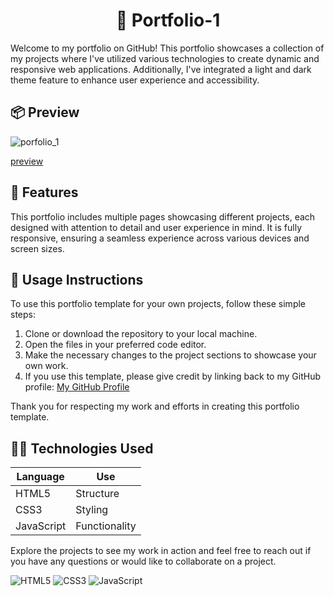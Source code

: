 <h1 align="center">👋 Portfolio-1</h1>

Welcome to my portfolio on GitHub! This portfolio showcases a collection of my projects where I've utilized various technologies to create dynamic and responsive web applications. Additionally, I've integrated a light and dark theme feature to enhance user experience and accessibility.

## 📦 Preview

![porfolio_1](https://github.com/alokraj-05/protfolio-1/assets/121685233/8ba63ccb-bf12-46fc-b050-6b9b229d5462)

[preview](https://portfolio-one-eight-eta.vercel.app/)

## 🧰 Features

This portfolio includes multiple pages showcasing different projects, each designed with attention to detail and user experience in mind. It is fully responsive, ensuring a seamless experience across various devices and screen sizes.

## 👥 Usage Instructions

To use this portfolio template for your own projects, follow these simple steps:

1. Clone or download the repository to your local machine.
2. Open the files in your preferred code editor.
3. Make the necessary changes to the project sections to showcase your own work.
4. If you use this template, please give credit by linking back to my GitHub profile: [My GitHub Profile](https://github.com/alokraj-05)

Thank you for respecting my work and efforts in creating this portfolio template.

## 🧑‍💻 Technologies Used

| Language   | Use           |
| ---------- | ------------- |
| HTML5      | Structure     |
| CSS3       | Styling       |
| JavaScript | Functionality |

Explore the projects to see my work in action and feel free to reach out if you have any questions or would like to collaborate on a project.

![HTML5](https://img.icons8.com/color/48/000000/html-5--v1.png) ![CSS3](https://img.icons8.com/color/48/000000/css3.png) ![JavaScript](https://img.icons8.com/color/48/000000/javascript.png)
